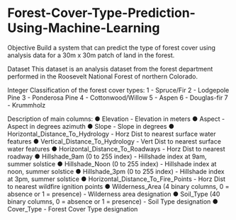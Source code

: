 # Forest-Cover-Type-Prediction-Using-Machine-Learning

Objective
Build a system that can predict the type of forest cover using analysis data for a 30m x 30m
patch of land in the forest.

Dataset
This dataset is an analysis dataset from the forest department performed in the Roosevelt
National Forest of northern Colorado.

Integer Classification of the forest cover types:
1 - Spruce/Fir
2 - Lodgepole Pine
3 - Ponderosa Pine
4 - Cottonwood/Willow
5 - Aspen
6 - Douglas-fir
7 - Krummholz


Description of main columns:
● Elevation - Elevation in meters
● Aspect - Aspect in degrees azimuth
● Slope - Slope in degrees
● Horizontal_Distance_To_Hydrology - Horz Dist to nearest surface water features
● Vertical_Distance_To_Hydrology - Vert Dist to nearest surface water features
● Horizontal_Distance_To_Roadways - Horz Dist to nearest roadway
● Hillshade_9am (0 to 255 index) - Hillshade index at 9am, summer solstice
● Hillshade_Noon (0 to 255 index) - Hillshade index at noon, summer solstice
● Hillshade_3pm (0 to 255 index) - Hillshade index at 3pm, summer solstice
● Horizontal_Distance_To_Fire_Points - Horz Dist to nearest wildfire ignition points
● Wilderness_Area (4 binary columns, 0 = absence or 1 = presence) - Wilderness area
designation
● Soil_Type (40 binary columns, 0 = absence or 1 = presence) - Soil Type designation
● Cover_Type - Forest Cover Type designation
